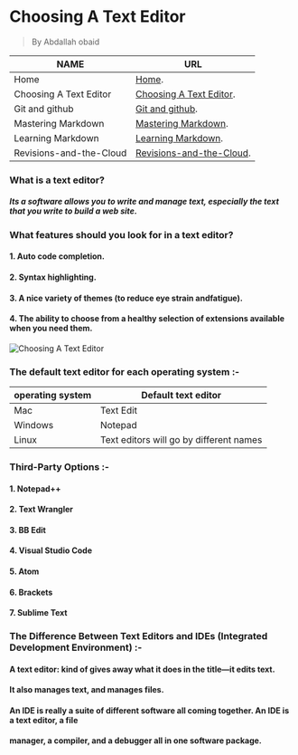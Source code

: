 # Choosing A Text Editor 
> By Abdallah obaid

**NAME** | **URL**
------------ | -------------
Home | [Home](https://abdallah-obaid.github.io/learning-journal/).
Choosing A Text Editor | [Choosing A Text Editor](https://abdallah-obaid.github.io/learning-journal/choosing-A-Text-Editor).
Git and github | [Git and github](https://abdallah-obaid.github.io/learning-journal/git-and-github).
Mastering Markdown | [Mastering Markdown](https://abdallah-obaid.github.io/learning-journal/mastering-Markdown).
Learning Markdown | [Learning Markdown](https://abdallah-obaid.github.io/learning-journal/learning-Markdown).
Revisions-and-the-Cloud  | [Revisions-and-the-Cloud](https://abdallah-obaid.github.io/learning-journal/Revisions-and-the-Cloud ).

### What is a text editor?
##### Its a software allows you to write and manage text, especially the text that you write to build a web site.
### What features should you look for in a text editor?
#### 1. Auto code completion.
#### 2. Syntax highlighting.
#### 3. A nice variety of themes (to reduce eye strain andfatigue).
#### 4. The ability to choose from a healthy selection of extensions available when you need them.
![Choosing A Text Editor](https://upload.wikimedia.org/wikipedia/commons/0/03/Suplemon-v0.1.51-multi-cursor-editing.gif)

### The default text editor for each operating system :-

**operating system** | **Default text editor**
------------ | -------------
Mac | Text Edit
Windows | Notepad
Linux | Text editors will go by different names



### Third-Party Options :-
#### 1. Notepad++
#### 2. Text Wrangler
#### 3. BB Edit
#### 4. Visual Studio Code
#### 5. Atom
#### 6. Brackets
#### 7. Sublime Text

### The Difference Between Text Editors and IDEs (Integrated Development Environment) :-
#### A text editor: kind of gives away what it does in the title—it edits text.
#### It also manages text, and manages files.
#### An IDE is really a suite of different software all coming together. An IDE is a text editor, a file
#### manager, a compiler, and a debugger all in one software package.

